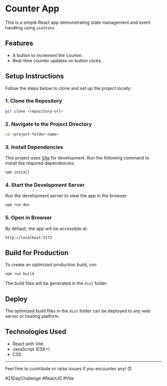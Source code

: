 
# Counter App  
This is a simple React app demonstrating state management and event handling using `useState`.  

## Features  
- A button to increment the counter.  
- Real-time counter updates on button clicks.  

## Setup Instructions  
Follow the steps below to clone and set up the project locally:  

### 1. Clone the Repository  
```bash  
git clone <repository-url>  
```  

### 2. Navigate to the Project Directory  
```bash  
cd <project-folder-name>  
```  

### 3. Install Dependencies  
This project uses [Vite](https://vitejs.dev/) for development. Run the following command to install the required dependencies:  
```bash  
npm install  
```  

### 4. Start the Development Server  
Run the development server to view the app in the browser:  
```bash  
npm run dev  
```  

### 5. Open in Browser  
By default, the app will be accessible at:  
```
http://localhost:5173
```  

## Build for Production  
To create an optimized production build, run:  
```bash  
npm run build  
```  

The build files will be generated in the `dist` folder.  

## Deploy  
The optimized build files in the `dist` folder can be deployed to any web server or hosting platform.  

## Technologies Used  
- React with Vite  
- JavaScript (ES6+)  
- CSS  

---

Feel free to contribute or raise issues if you encounter any! 😊  

#21DayChallenge #ReactJS #Vite  
